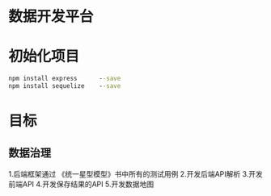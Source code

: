 # 数据开发平台


# 初始化项目

```cmd
npm install express      --save
npm install sequelize    --save
```

# 目标


## 数据治理

1.后端框架通过 《统一星型模型》书中所有的测试用例
2.开发后端API解析
3.开发前端API
4.开发保存结果的API
5.开发数据地图

## 